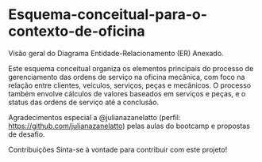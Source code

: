 # Esquema-conceitual-para-o-contexto-de-oficina

Visão geral do Diagrama Entidade-Relacionamento (ER) Anexado.

Este esquema conceitual organiza os elementos principais do processo de gerenciamento das ordens de serviço na oficina mecânica, com foco na relação entre clientes, veículos, serviços, peças e mecânicos. O processo também envolve cálculos de valores baseados em serviços e peças, e o status das ordens de serviço até a conclusão.

Agradecimentos especial a @julianazanelatto (perfil: https://github.com/julianazanelatto) pelas aulas do bootcamp e propostas de desafio.

Contribuições Sinta-se à vontade para contribuir com este projeto!
